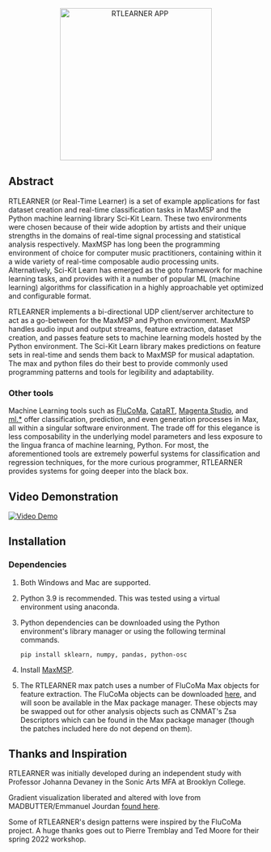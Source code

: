 
<p align="center">
  <img src="https://github.com/tmartinez88/RTLEARNER/blob/main/assets/RTLEARNER_PIC.png?raw=true" width="300" title="RTLEARNER APP">
</p>

## Abstract
RTLEARNER (or Real-Time Learner) is a set of example applications for fast dataset creation and real-time classification tasks in MaxMSP and the Python machine learning library Sci-Kit Learn. These two environments were chosen because of their wide adoption by artists and their unique strengths in the domains of real-time signal processing and statistical analysis respectively. MaxMSP has long been the programming environment of choice for computer music practitioners, containing within it a wide variety of real-time composable audio processing units. Alternatively, Sci-Kit Learn has emerged as the goto framework for machine learning tasks, and provides with it a number of popular ML (machine learning) algorithms for classification in a highly approachable yet optimized and configurable format.

RTLEARNER implements a bi-directional UDP client/server architecture to act as a go-between for the MaxMSP and Python environment. MaxMSP handles audio input and output streams, feature extraction, dataset creation, and passes feature sets to machine learning models hosted by the Python environment. The Sci-Kit Learn library  makes predictions on feature sets in real-time and sends them back to MaxMSP for musical adaptation. The max and python files do their best to provide commonly used programming patterns and tools for legibility and adaptability.

### Other tools
Machine Learning tools such as [FluCoMa](https://www.flucoma.org/), [CataRT](https://ismm.ircam.fr/catart/#:~:text=The%20concatenative%20real%2Dtime%20sound,position%20in%20the%20descriptor%20space.), [Magenta Studio](https://magenta.tensorflow.org/studio/Magenta), and [ml.*](http://ben.musicsmiths.us/ml.phtml) offer classification, prediction, and even generation processes in Max, all within a singular software environment. The trade off for this elegance is less composability in the underlying model parameters and less exposure to the lingua franca of machine learning, Python. For most, the aforementioned tools are extremely powerful systems for classification and regression techniques, for the more curious programmer, RTLEARNER provides systems for going deeper into the black box.

## Video Demonstration
[![Video Demo](https://github.com/tmartinez88/RTLEARNER/blob/main/assets/youtubeScreeny.png?raw=true)](https://www.youtube.com/watch?v=e7F6OkrapIU&t=5s)

## Installation
### Dependencies
1. Both Windows and Mac are supported.
2. Python 3.9 is recommended. This was tested using a virtual environment using anaconda.
3. Python dependencies can be downloaded using the Python environment's library manager or using the following terminal commands.

      `pip install sklearn, numpy, pandas, python-osc`

3. Install [MaxMSP](https://cycling74.com/downloads).
4. The RTLEARNER max patch uses a number of FluCoMa Max objects for feature extraction. The FluCoMa objects can be downloaded [here](https://www.flucoma.org/download/), and will soon be available in the Max package manager. These objects may be swapped out for other analysis objects such as CNMAT's Zsa Descriptors which can be found in the Max package manager (though the patches included here do not depend on them).

## Thanks and Inspiration
RTLEARNER was initially developed during an independent study with Professor Johanna Devaney in the Sonic Arts MFA at Brooklyn College.

Gradient visualization liberated and altered with love from MADBUTTER/Emmanuel Jourdan [found here](https://cycling74.com/forums/mgraphics-gradients-more-color-stops).

Some of RTLEARNER's design patterns were inspired by the FluCoMa project. A huge thanks goes out to Pierre Tremblay and Ted Moore for their spring 2022 workshop.
